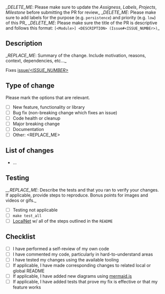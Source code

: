 \__DELETE_ME_: Please make sure to update the _Assigness_, _Labels_, _Projects_, _Milestone_ before submitting the PR for review\_
\__DELETE_ME_: Please make sure to add labels for the purpose (e.g. `persistence`) and priority (e.g. `low`) of this PR\_
\__DELETE_ME_: Please make sure the title of the PR is descriptive and follows this format: `[<Module>] <DESCRIPTION> (Issue#<ISSUE_NUMBEr>)`\_

## Description

\__REPLACE_ME_: Summary of the change. Include motivation, reasons, context, dependencies, etc...\_

Fixes [issue/_<ISSUE_NUMBER>_](https://github.com/pokt-network/pocket/issues/<ISSUE_NUMBER>)

## Type of change

Please mark the options that are relevant.

- [ ] New feature, functionality or library
- [ ] Bug fix (non-breaking change which fixes an issue)
- [ ] Code health or cleanup
- [ ] Major breaking change
- [ ] Documentation
- [ ] Other: <REPLACE_ME>

## List of changes

- ...

## Testing

_\_\_REPLACE_ME_: Describe the tests and that you ran to verify your changes. If applicable, provide steps to reproduce. Bonus points for images and videos or gifs.\_

- [ ] Testing not applicable
- [ ] `make test_all`
- [ ] [LocalNet](https://github.com/pokt-network/pocket/blob/main/docs/development/README.md) w/ all of the steps outlined in the `README`

## Checklist

- [ ] I have performed a self-review of my own code
- [ ] I have commented my code, particularly in hard-to-understand areas
- [ ] I have tested my changes using the available tooling
- [ ] If applicable, I have made corresponding changes to related local or global README
- [ ] If applicable, I have added new diagrams using [mermaid.js](https://mermaid-js.github.io)
- [ ] If applicable, I have added tests that prove my fix is effective or that my feature works
